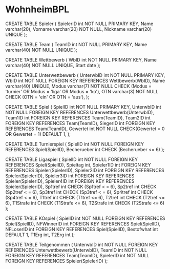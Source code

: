 # WohnheimBPL
CREATE TABLE Spieler (
	SpielerID int NOT NULL PRIMARY KEY,
	Name varchar(20),
	Vorname varchar(20) NOT NULL,
	Nickname varchar(20) UNIQUE
);

CREATE TABLE Team (
	TeamID int NOT NULL PRIMARY KEY,
	Name varchar(40) NOT NULL UNIQUE
);

CREATE TABLE Wettbewerb (
	WbID int NOT NULL PRIMARY KEY,
	Name varchar(40) NOT NULL UNIQUE,
	Start date
);

CREATE TABLE Unterwettbewerb (
	UnterwbID int NOT NULL PRIMARY KEY,
	WbID int NOT NULL FOREIGN KEY REFERENCES Wettbewerb(WbID),
	Name varchar(40) UNIQUE,
	Modus varchar(7) NOT NULL CHECK (Modus = 'turnier' OR Modus = 'liga' OR Modus = 'ko'),
	OTN varchar(3) NOT NULL CHECK (OTN = 'ein' OR OTN = 'aus'),
);

CREATE TABLE Spiel (
	SpielID int NOT NULL PRIMARY KEY,
	UnterwbID int NOT NULL FOREIGN KEY REFERENCES Unterwettbewerb(UnterwbID),
	Team1ID int FOREIGN KEY REFERENCES Team(TeamID),
	Team2ID int FOREIGN KEY REFERENCES Team(TeamID),
	SiegerID int FOREIGN KEY REFERENCES Team(TeamID),
	Gewertet int NOT NULL CHECK(Gewertet = 0 OR Gewertet = 1) DEFAULT 1,
);

CREATE TABLE Turnierspiel (
	SpielID int NOT NULL FOREIGN KEY REFERENCES Spiel(SpielID),
	Becherueber int CHECK (Becherueber <= 6)
);

CREATE TABLE Ligaspiel (
	SpielID int NOT NULL FOREIGN KEY REFERENCES Spiel(SpielID),
	Spieltag int,
	Spieler1ID int FOREIGN KEY REFERENCES Spieler(SpielerID),
	Spieler2ID int FOREIGN KEY REFERENCES Spieler(SpielerID),
	Spieler3ID int FOREIGN KEY REFERENCES Spieler(SpielerID),
	Spieler4ID int FOREIGN KEY REFERENCES Spieler(SpielerID),
	Sp1tref int CHECK (Sp1tref < = 6),
	Sp2tref int CHECK (Sp2tref < = 6),
	Sp3tref int CHECK (Sp3tref < = 6),
	Sp4tref int CHECK (Sp4tref < = 6),
	T1tref int CHECK (T1tref <= 6),
	T2tref int CHECK (T2tref <= 6),
	T1Strafe int CHECK (T1Strafe <= 6),
	T2Strafe int CHECK (T2Strafe <= 6)
);

CREATE TABLE KOspiel (
	SpielID int NOT NULL FOREIGN KEY REFERENCES Spiel(SpielID),
	NFWinnerID int FOREIGN KEY REFERENCES Spiel(SpielID),
	NFLoserID int FOREIGN KEY REFERENCES Spiel(SpielID),
	Bestofwhat int DEFAULT 1,
	T1Erg int,
	T2Erg int
);

CREATE TABLE Teilgenommen (
	UnterwbID int NOT NULL FOREIGN KEY REFERENCES Unterwettbewerb(UnterwbID),
	TeamID int NOT NULL FOREIGN KEY REFERENCES Team(TeamID),
	SpielerID int NOT NULL FOREIGN KEY REFERENCES Spieler(SpielerID)
);
